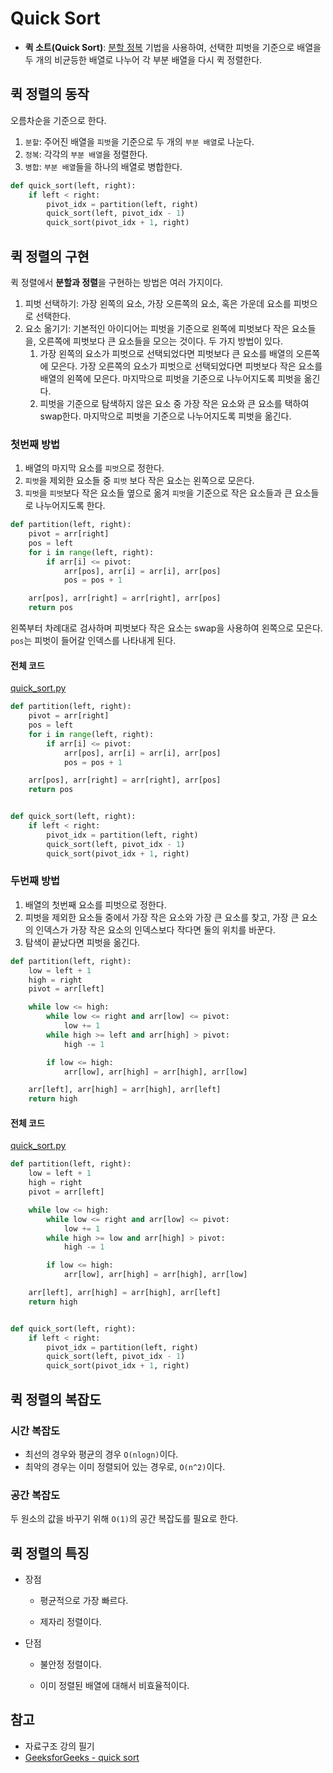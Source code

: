 # Quick Sort

- **퀵 소트(Quick Sort)**: [분할 정복](https://github.com/leegwae/algorithms/blob/main/Divide%20and%20Conquer.md) 기법을 사용하여, 선택한 피벗을 기준으로 배열을 두 개의 비균등한 배열로 나누어 각 부분 배열을 다시 퀵 정렬한다.



## 퀵 정렬의 동작

오름차순을 기준으로 한다.

1. `분할`: 주어진 배열을 `피벗`을 기준으로 두 개의 `부분 배열`로 나눈다.
2. `정복`: 각각의 `부분 배열`을 정렬한다.
3. `병합`: `부분 배열`들을 하나의 배열로 병합한다.

```python
def quick_sort(left, right):
	if left < right:
		pivot_idx = partition(left, right)
		quick_sort(left, pivot_idx - 1)
		quick_sort(pivot_idx + 1, right)
```



## 퀵 정렬의 구현

퀵 정렬에서 **분할과 정렬**을 구현하는 방법은 여러 가지이다.

1. 피벗 선택하기: 가장 왼쪽의 요소, 가장 오른쪽의 요소, 혹은 가운데 요소를 피벗으로 선택한다.
2. 요소 옮기기: 기본적인 아이디어는 피벗을 기준으로 왼쪽에 피벗보다 작은 요소들을, 오른쪽에 피벗보다 큰 요소들을 모으는 것이다. 두 가지 방법이 있다.
   1. 가장 왼쪽의 요소가 피벗으로 선택되었다면 피벗보다 큰 요소를 배열의 오른쪽에 모은다. 가장 오른쪽의 요소가 피벗으로 선택되었다면 피벗보다 작은 요소를 배열의 왼쪽에 모은다. 마지막으로 피벗을 기준으로 나누어지도록 피벗을 옮긴다.
   2. 피벗을 기준으로 탐색하지 않은 요소 중 가장 작은 요소와 큰 요소를 택하여 swap한다. 마지막으로 피벗을 기준으로 나누어지도록 피벗을 옮긴다.

### 첫번째 방법

1. 배열의 마지막 요소를 `피벗`으로 정한다.
2. `피벗`을 제외한 요소들 중 `피벗` 보다 작은 요소는 왼쪽으로 모은다.
3. `피벗`을 `피벗`보다 작은 요소들 옆으로 옮겨 `피벗`을 기준으로 작은 요소들과 큰 요소들로 나누어지도록 한다.

```python
def partition(left, right):
	pivot = arr[right]
	pos = left
	for i in range(left, right):
		if arr[i] <= pivot:
			arr[pos], arr[i] = arr[i], arr[pos]
			pos = pos + 1

	arr[pos], arr[right] = arr[right], arr[pos]
	return pos
```

왼쪽부터 차례대로 검사하며 피벗보다 작은 요소는 swap을 사용하여 왼쪽으로 모은다. `pos`는 피벗이 들어갈 인덱스를 나타내게 된다.

#### 전체 코드

[quick_sort.py](https://github.com/leegwae/problem-solving/blob/main/sorting/quick_sort.py)

```python
def partition(left, right):
	pivot = arr[right]
	pos = left
	for i in range(left, right):
		if arr[i] <= pivot:
			arr[pos], arr[i] = arr[i], arr[pos]
			pos = pos + 1

	arr[pos], arr[right] = arr[right], arr[pos]
	return pos


def quick_sort(left, right):
	if left < right:
		pivot_idx = partition(left, right)
		quick_sort(left, pivot_idx - 1)
		quick_sort(pivot_idx + 1, right)
```

### 두번째 방법

1. 배열의 첫번째 요소를 피벗으로 정한다.
2. 피벗을 제외한 요소들 중에서 가장 작은 요소와 가장 큰 요소를 찾고, 가장 큰 요소의 인덱스가 가장 작은 요소의 인덱스보다 작다면 둘의 위치를 바꾼다.
3. 탐색이 끝났다면 피벗을 옮긴다.

```python
def partition(left, right):
	low = left + 1
	high = right
	pivot = arr[left]

	while low <= high:
		while low <= right and arr[low] <= pivot:
			low += 1
		while high >= left and arr[high] > pivot:
			high -= 1

		if low <= high:
			arr[low], arr[high] = arr[high], arr[low]

	arr[left], arr[high] = arr[high], arr[left]
	return high
```

#### 전체 코드

[quick_sort.py](https://github.com/leegwae/problem-solving/blob/main/sorting/quick_sort.py)

```python
def partition(left, right):
	low = left + 1
	high = right
	pivot = arr[left]

	while low <= high:
		while low <= right and arr[low] <= pivot:
			low += 1
		while high >= low and arr[high] > pivot:
			high -= 1

		if low <= high:
			arr[low], arr[high] = arr[high], arr[low]

	arr[left], arr[high] = arr[high], arr[left]
	return high


def quick_sort(left, right):
	if left < right:
		pivot_idx = partition(left, right)
		quick_sort(left, pivot_idx - 1)
		quick_sort(pivot_idx + 1, right)

```





## 퀵 정렬의 복잡도

### 시간 복잡도

- 최선의 경우와 평균의 경우 `O(nlogn)`이다.
- 최악의 경우는 이미 정렬되어 있는 경우로, `O(n^2)`이다.

### 공간 복잡도

두 원소의 값을 바꾸기 위해 `O(1)`의 공간 복잡도를 필요로 한다.



## 퀵 정렬의 특징

- 장점

  - 평균적으로 가장 빠르다.

  - 제자리 정렬이다.

- 단점

  - 불안정 정렬이다.

  - 이미 정렬된 배열에 대해서 비효율적이다.




## 참고

- 자료구조 강의 필기
- [GeeksforGeeks - quick sort](https://www.geeksforgeeks.org/quick-sort/)